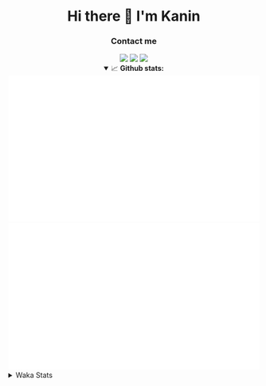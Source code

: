 <div align="center">
 <h1>Hi there 👋 I'm Kanin</h1>
 <h3>Contact me</h3>
 <a href="mailto:im@kanin.dev"><img src="https://img.shields.io/badge/gmail-%23D14836.svg?&style=for-the-badge&logo=gmail&logoColor=white"/></a>
 <a href="https://twitter.com/KaninDev"><img src="https://img.shields.io/badge/twitter-%231DA1F2.svg?&style=for-the-badge&logo=twitter&logoColor=white"/></a>
 <a href="https://www.linkedin.com/in/KaninDev"><img src="https://img.shields.io/badge/linkedin-%230077B5.svg?&style=for-the-badge&logo=linkedin&logoColor=white"/></a>
<details open>
  <summary>📈 <b>Github stats:</b></summary>
  <img src="https://github.com/Kanin/Kanin/blob/master/scripts/GitHubStats/generated/overview.svg"/>
  <img src="https://github.com/Kanin/Kanin/blob/master/scripts/GitHubStats/generated/languages.svg"/>
</details>
</div>

<details>
 <summary>Waka Stats</summary>

<!--START_SECTION:waka-->
![Code Time](http://img.shields.io/badge/Code%20Time-1%2C806%20hrs%2056%20mins-blue)

![Profile Views](http://img.shields.io/badge/Profile%20Views-0-blue)

![Lines of code](https://img.shields.io/badge/From%20Hello%20World%20I%27ve%20Written-21%20Thousand%20lines%20of%20code-blue)

**🐱 My GitHub Data** 

> 🏆 24 Contributions in the Year 2022
 > 
> 📦 82.4 kB Used in GitHub's Storage 
 > 
> 🚫 Not Opted to Hire
 > 
> 📜 13 Public Repositories 
 > 
> 🔑 9 Private Repositories  
 > 
**I'm an Early 🐤** 

```text
🌞 Morning    98 commits     ███░░░░░░░░░░░░░░░░░░░░░░   14.96% 
🌆 Daytime    236 commits    █████████░░░░░░░░░░░░░░░░   36.03% 
🌃 Evening    151 commits    █████░░░░░░░░░░░░░░░░░░░░   23.05% 
🌙 Night      170 commits    ██████░░░░░░░░░░░░░░░░░░░   25.95%

```
📅 **I'm Most Productive on Monday** 

```text
Monday       120 commits    ████░░░░░░░░░░░░░░░░░░░░░   18.32% 
Tuesday      104 commits    ████░░░░░░░░░░░░░░░░░░░░░   15.88% 
Wednesday    112 commits    ████░░░░░░░░░░░░░░░░░░░░░   17.1% 
Thursday     72 commits     ██░░░░░░░░░░░░░░░░░░░░░░░   10.99% 
Friday       89 commits     ███░░░░░░░░░░░░░░░░░░░░░░   13.59% 
Saturday     54 commits     ██░░░░░░░░░░░░░░░░░░░░░░░   8.24% 
Sunday       104 commits    ████░░░░░░░░░░░░░░░░░░░░░   15.88%

```


📊 **This Week I Spent My Time On** 

```text
⌚︎ Time Zone: America/New_York

💬 Programming Languages: 
Python                   3 hrs 24 mins       ███████████████████████░░   93.42% 
virtualenv               13 mins             █░░░░░░░░░░░░░░░░░░░░░░░░   6.28% 
Git Config               0 secs              ░░░░░░░░░░░░░░░░░░░░░░░░░   0.16% 
Text                     0 secs              ░░░░░░░░░░░░░░░░░░░░░░░░░   0.13% 
Other                    0 secs              ░░░░░░░░░░░░░░░░░░░░░░░░░   0.0%

🔥 Editors: 
PyCharm                  3 hrs 38 mins       █████████████████████████   100.0%

🐱‍💻 Projects: 
TomsBotPyCord            1 hr 26 mins        █████████░░░░░░░░░░░░░░░░   39.47% 
ModLogs                  1 hr 6 mins         ███████░░░░░░░░░░░░░░░░░░   30.39% 
Adore                    46 mins             █████░░░░░░░░░░░░░░░░░░░░   21.29% 
py-cord                  18 mins             ██░░░░░░░░░░░░░░░░░░░░░░░   8.58% 
Unknown Project          0 secs              ░░░░░░░░░░░░░░░░░░░░░░░░░   0.27%

💻 Operating System: 
Linux                    3 hrs 38 mins       █████████████████████████   100.0%

```

**I Mostly Code in Python** 

```text
Python                   23 repos            ███████████████████░░░░░░   76.67% 
JavaScript               3 repos             ██░░░░░░░░░░░░░░░░░░░░░░░   10.0% 
Java                     2 repos             █░░░░░░░░░░░░░░░░░░░░░░░░   6.67% 
Kotlin                   1 repo              ░░░░░░░░░░░░░░░░░░░░░░░░░   3.33% 
HTML                     1 repo              ░░░░░░░░░░░░░░░░░░░░░░░░░   3.33%

```


**Timeline**

![Chart not found](https://raw.githubusercontent.com/Kanin/Kanin/master/charts/bar_graph.png) 


 Last Updated on 07/01/2022
<!--END_SECTION:waka-->
</details>
